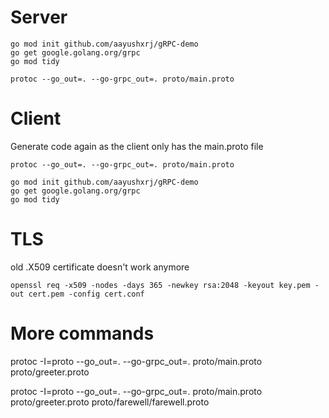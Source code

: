 # Server
```
go mod init github.com/aayushxrj/gRPC-demo
go get google.golang.org/grpc
go mod tidy
```
```
protoc --go_out=. --go-grpc_out=. proto/main.proto
```

# Client 
Generate code again as the client only has the main.proto file 

```
protoc --go_out=. --go-grpc_out=. proto/main.proto
```
```
go mod init github.com/aayushxrj/gRPC-demo
go get google.golang.org/grpc
go mod tidy
```
# TLS

old .X509 certificate doesn't work anymore

```
openssl req -x509 -nodes -days 365 -newkey rsa:2048 -keyout key.pem -out cert.pem -config cert.conf  
```

# More commands 
protoc -I=proto --go_out=. --go-grpc_out=. proto/main.proto proto/greeter.proto

protoc -I=proto --go_out=. --go-grpc_out=. proto/main.proto proto/greeter.proto proto/farewell/farewell.proto
